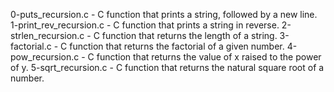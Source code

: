 0-puts_recursion.c - C function that prints a string, followed by a new line.
1-print_rev_recursion.c - C function that prints a string in reverse.
2-strlen_recursion.c - C function that returns the length of a string.
3-factorial.c - C function that returns the factorial of a given number.
4-pow_recursion.c - C function that returns the value of x raised to the power of y.
5-sqrt_recursion.c - C function that returns the natural square root of a number.
